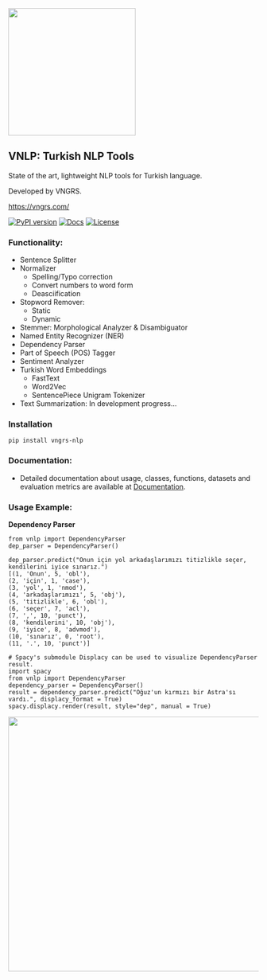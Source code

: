 <img src="https://github.com/vngrs-ai/vnlp/blob/main/img/logo.png?raw=true" width="256">

## VNLP: Turkish NLP Tools
State of the art, lightweight NLP tools for Turkish language.

Developed by VNGRS.

https://vngrs.com/


[![PyPI version](https://badge.fury.io/py/vngrs-nlp.svg)](https://badge.fury.io/py/vngrs-nlp)
[![Docs](<https://readthedocs.org/projects/vnlp/badge/?version=latest&style=plastic>)](https://vnlp.readthedocs.io/)
[![License](<https://img.shields.io/badge/license-AGPL%203.0-green.svg>)](https://github.com/vngrs-ai/vnlp/blob/main/LICENSE)

### Functionality:
- Sentence Splitter
- Normalizer
	- Spelling/Typo correction
	- Convert numbers to word form
	- Deasciification
- Stopword Remover:
	- Static
	- Dynamic
- Stemmer: Morphological Analyzer & Disambiguator
- Named Entity Recognizer (NER) 
- Dependency Parser
- Part of Speech (POS) Tagger
- Sentiment Analyzer
- Turkish Word Embeddings
	- FastText
	- Word2Vec
	- SentencePiece Unigram Tokenizer
- Text Summarization: In development progress...

### Installation
```
pip install vngrs-nlp
```

### Documentation:
- Detailed documentation about usage, classes, functions, datasets and evaluation metrics are available at [Documentation](https://vnlp.readthedocs.io).

### Usage Example:
**Dependency Parser**
```
from vnlp import DependencyParser
dep_parser = DependencyParser()

dep_parser.predict("Onun için yol arkadaşlarımızı titizlikle seçer, kendilerini iyice sınarız.")
[(1, 'Onun', 5, 'obl'),
(2, 'için', 1, 'case'),
(3, 'yol', 1, 'nmod'),
(4, 'arkadaşlarımızı', 5, 'obj'),
(5, 'titizlikle', 6, 'obl'),
(6, 'seçer', 7, 'acl'),
(7, ',', 10, 'punct'),
(8, 'kendilerini', 10, 'obj'),
(9, 'iyice', 8, 'advmod'),
(10, 'sınarız', 0, 'root'),
(11, '.', 10, 'punct')]

# Spacy's submodule Displacy can be used to visualize DependencyParser result.
import spacy
from vnlp import DependencyParser
dependency_parser = DependencyParser()
result = dependency_parser.predict("Oğuz'un kırmızı bir Astra'sı vardı.", displacy_format = True)
spacy.displacy.render(result, style="dep", manual = True)
```
<img src="https://raw.githubusercontent.com/vngrs-ai/vnlp/main/img/dp_vis_sample.png" width="512">
